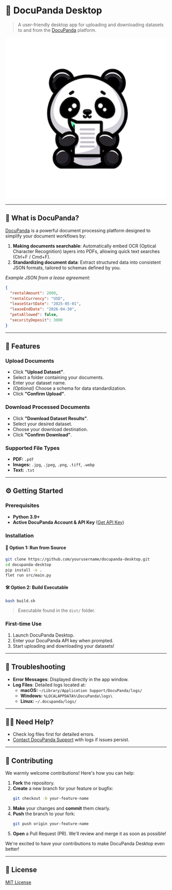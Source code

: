 # 🐼 DocuPanda Desktop

> A user-friendly desktop app for uploading and downloading datasets to and from the [DocuPanda](https://www.docupanda.io) platform.

![DocuPanda Logo](src/assets/icon.png)

---

## 🚀 What is DocuPanda?

[DocuPanda](https://www.docupanda.io) is a powerful document processing platform designed to simplify your document workflows by:

1. **Making documents searchable**: Automatically embed OCR (Optical Character Recognition) layers into PDFs, allowing quick text searches (Ctrl+F / Cmd+F).
2. **Standardizing document data**: Extract structured data into consistent JSON formats, tailored to schemas defined by you.

*Example JSON from a lease agreement:*
```json
{
  "rentalAmount": 2000,
  "rentalCurrency": "USD",
  "leaseStartDate": "2025-05-01",
  "leaseEndDate": "2026-04-30",
  "petsAllowed": false,
  "securityDeposit": 3000
}
```

---

## 🌟 Features

### Upload Documents

- Click **"Upload Dataset"**.
- Select a folder containing your documents.
- Enter your dataset name.
- *(Optional)* Choose a schema for data standardization.
- Click **"Confirm Upload"**.

### Download Processed Documents

- Click **"Download Dataset Results"**.
- Select your desired dataset.
- Choose your download destination.
- Click **"Confirm Download"**.

### Supported File Types

- **PDF:** `.pdf`
- **Images:** `.jpg`, `.jpeg`, `.png`, `.tiff`, `.webp`
- **Text:** `.txt`

---

## ⚙️ Getting Started

### Prerequisites

- **Python 3.9+**
- **Active DocuPanda Account & API Key** ([Get API Key](https://www.docupanda.io/settings/general))

### Installation

#### 🔧 Option 1: Run from Source

```bash
git clone https://github.com/yourusername/docupanda-desktop.git
cd docupanda-desktop
pip install -e .
flet run src/main.py
```

#### 🛠️ Option 2: Build Executable

```bash
bash build.sh
```

> Executable found in the `dist/` folder.

### First-time Use

1. Launch DocuPanda Desktop.
2. Enter your DocuPanda API key when prompted.
3. Start uploading and downloading your datasets!

---

## 🐞 Troubleshooting

- **Error Messages**: Displayed directly in the app window.
- **Log Files**: Detailed logs located at:
  - **macOS:** `~/Library/Application Support/DocuPanda/logs/`
  - **Windows:** `%LOCALAPPDATA%\DocuPanda\logs\`
  - **Linux:** `~/.docupanda/logs/`

---

## 🙋‍♀️ Need Help?

- Check log files first for detailed errors.
- [Contact DocuPanda Support](https://www.docupanda.io/support) with logs if issues persist.

---

## 🤝 Contributing

We warmly welcome contributions! Here's how you can help:

1. **Fork** the repository.
2. **Create** a new branch for your feature or bugfix:
   ```bash
   git checkout -b your-feature-name
   ```
3. **Make** your changes and **commit** them clearly.
4. **Push** the branch to your fork:
   ```bash
   git push origin your-feature-name
   ```
5. **Open** a Pull Request (PR). We'll review and merge it as soon as possible!

We're excited to have your contributions to make DocuPanda Desktop even better!

---

## 📄 License

[MIT License](LICENSE)

